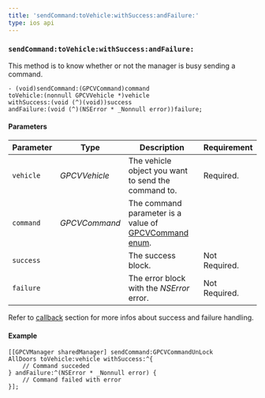 ```yaml
---
title: 'sendCommand:toVehicle:withSuccess:andFailure:'
type: ios api
---
```


### `sendCommand:toVehicle:withSuccess:andFailure:`

This method is to know whether or not the manager is busy sending a command.

```objective_c
- (void)sendCommand:(GPCVCommand)command 
toVehicle:(nonnull GPCVVehicle *)vehicle 
withSuccess:(void (^)(void))success 
andFailure:(void (^)(NSError * _Nonnull error))failure;
```

#### Parameters


Parameter | Type | Description | Requirement
----|----|----|----
`vehicle` | *GPCVVehicle* | The vehicle object you want to send the command to. | Required.
`command` | *GPCVCommand* | The command parameter is a value of [GPCVCommand enum]({{site.baseurl}}/ios/reference/#model-GPCVCommand).| 
`success` | | The success block. | Not Required.
`failure` | | The error block with the *NSError* error. | Not Required.

Refer to [callback]({{site.baseurl}}/mobile_ios_list/#callback) section for more infos about success and failure handling.


#### Example

```objective_c
[[GPCVManager sharedManager] sendCommand:GPCVCommandUnLock
AllDoors toVehicle:vehicle withSuccess:^{
    // Command succeded
} andFailure:^(NSError * _Nonnull error) {
    // Command failed with error
}];
```
